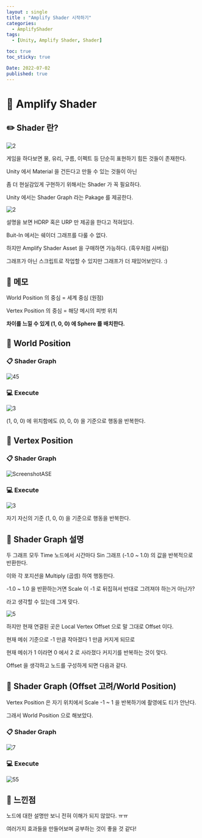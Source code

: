 ```yaml
---
layout : single
title : "Amplify Shader 시작하기"
categories:
  - AmplifyShader
tags:
  - [Unity, Amplify Shader, Shader]

toc: true
toc_sticky: true

Date: 2022-07-02
published: true
---
```


# 📌 Amplify Shader

## ✏️ Shader 란?
![2](https://user-images.githubusercontent.com/87271529/176935151-e71c1778-cd06-4ce4-abfe-9a0836a9bb0a.gif)

게임을 하다보면 물, 유리, 구름, 이펙트 등 단순히 표현하기 힘든 것들이 존재한다.

Unity 에서 Material 을 건든다고 만들 수 있는 것들이 아닌

좀 더 현실감있게 구현하기 위해서는 Shader 가 꼭 필요하다.

Unity 에서는 Shader Graph 라는 Pakage 를 제공한다.

![2](https://user-images.githubusercontent.com/87271529/176932696-e9425420-d7da-4ae2-adca-495dd2fa7c40.png)

설명을 보면 HDRP 혹은 URP 만 제공을 한다고 적혀있다.

Buit-In 에서는 쉐이더 그래프를 다룰 수 없다.

하지만 Amplify Shader Asset 을 구매하면 가능하다. (흑우처럼 사버림)

그래프가 아닌 스크립트로 작업할 수 있지만 그래프가 더 재밌어보인다. :)

## 📝 메모
World Position 의 중심 = 세계 중심 (원점)

Vertex Position 의 중심 = 해당 메시의 피벗 위치

**차이를 느낄 수 있게 (1, 0, 0) 에 Sphere 를 배치한다.**

## 📝 World Position

### 📋 Shader Graph
![45](https://user-images.githubusercontent.com/87271529/176940863-8f4b8b87-5968-4fa2-8acd-9edad3e4ebbe.png)

### 💻 Execute
![3](https://user-images.githubusercontent.com/87271529/176940896-29d8e5c9-7ce0-4276-9352-85e86c517fe5.gif)

(1, 0, 0) 에 위치함에도 (0, 0, 0) 을 기준으로 행동을 반복한다.

## 📝 Vertex Position

### 📋 Shader Graph
![ScreenshotASE](https://user-images.githubusercontent.com/87271529/176941035-b90bfb2f-ee8e-494b-982c-dc3eca1590b8.png)

### 💻 Execute
![3](https://user-images.githubusercontent.com/87271529/176941048-6d590bb4-481a-4d1d-bd7d-c4622044f8c8.gif)

자기 자신의 기준 (1, 0, 0) 을 기준으로 행동을 반복한다.

## 📝 Shader Graph 설명
두 그래프 모두 Time 노드에서 시간마다 Sin 그래프 (-1.0 ~ 1.0) 의 값을 반복적으로 반환한다.

이와 각 포지션을 Multiply (곱셈) 하여 행동한다.

-1.0 ~ 1.0 을 반환하는거면 Scale 이 -1 로 뒤집혀서 반대로 그려져야 하는거 아닌가?

라고 생각할 수 있는데 그게 맞다.

![5](https://user-images.githubusercontent.com/87271529/176942443-6834eefb-3779-46b9-a0f7-daa8c6f25271.png)

하지만 현재 연결된 곳은 Local Vertex Offset 으로 말 그대로 Offset 이다.

현재 메쉬 기준으로 -1 만큼 작아졌다 1 만큼 커지게 되므로

현재 메쉬가 1 이라면 0 에서 2 로 사라졌다 커지기를 반복하는 것이 맞다.

Offset 을 생각하고 노드를 구성하게 되면 다음과 같다.

## 📝 Shader Graph (Offset 고려/World Position)
Vertex Position 은 자기 위치에서 Scale -1 ~ 1 을 반복하기에 촬영에도 티가 안난다.

그래서 World Position 으로 해보았다.

### 📋 Shader Graph
![7](https://user-images.githubusercontent.com/87271529/176943740-2348c8ca-7aac-49dd-a9b1-38fd9836ec1e.png)

### 💻 Execute
![55](https://user-images.githubusercontent.com/87271529/176943765-ff795be4-4ee1-40f9-94ed-646d533fd72b.gif)

## 📝 느낀점
노드에 대한 설명만 보니 전혀 이해가 되지 않았다. ㅠㅠ

여러가지 효과들을 만들어보며 공부하는 것이 좋을 것 같다!
